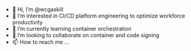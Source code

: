 - 👋 Hi, I’m @wcgaskill
- 👀 I’m interested in CI/CD platform engineering to optimize workforce productivity
- 🌱 I’m currently learning container orchestration
- 💞️ I’m looking to collaborate on container and code signing
- 📫 How to reach me ...

<!---
wcgaskill/wcgaskill is a ✨ special ✨ repository because its `README.md` (this file) appears on your GitHub profile.
You can click the Preview link to take a look at your changes.
--->

